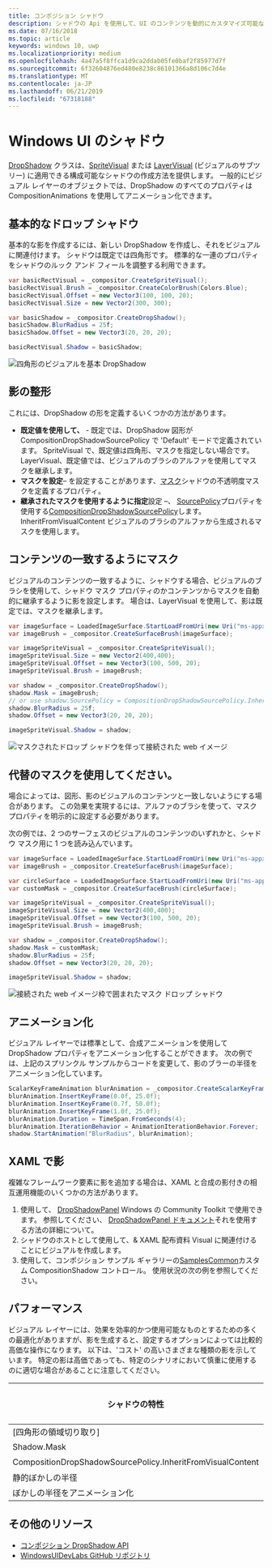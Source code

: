 ```yaml
---
title: コンポジション シャドウ
description: シャドウの Api を使用して、UI のコンテンツを動的にカスタマイズ可能なシャドウを追加できます。
ms.date: 07/16/2018
ms.topic: article
keywords: windows 10, uwp
ms.localizationpriority: medium
ms.openlocfilehash: 4a47a5f8ffca1d9ca2ddab05fe0baf2f85977d7f
ms.sourcegitcommit: 6f32604876ed480e8238c86101366a8d106c7d4e
ms.translationtype: MT
ms.contentlocale: ja-JP
ms.lasthandoff: 06/21/2019
ms.locfileid: "67318188"
---
```

# <a name="shadows-in-windows-ui"></a>Windows UI のシャドウ

[DropShadow](/uwp/api/Windows.UI.Composition.DropShadow) クラスは、[SpriteVisual](/uwp/api/windows.ui.composition.spritevisual) または [LayerVisual](/uwp/api/windows.ui.composition.layervisual) (ビジュアルのサブツリー) に適用できる構成可能なシャドウの作成方法を提供します。 一般的にビジュアル レイヤーのオブジェクトでは、DropShadow のすべてのプロパティは CompositionAnimations を使用してアニメーション化できます。

## <a name="basic-drop-shadow"></a>基本的なドロップ シャドウ

基本的な影を作成するには、新しい DropShadow を作成し、それをビジュアルに関連付けます。 シャドウは既定では四角形です。 標準的な一連のプロパティをシャドウのルック アンド フィールを調整する利用できます。

```cs
var basicRectVisual = _compositor.CreateSpriteVisual();
basicRectVisual.Brush = _compositor.CreateColorBrush(Colors.Blue);
basicRectVisual.Offset = new Vector3(100, 100, 20);
basicRectVisual.Size = new Vector2(300, 300);

var basicShadow = _compositor.CreateDropShadow();
basicShadow.BlurRadius = 25f;
basicShadow.Offset = new Vector3(20, 20, 20);

basicRectVisual.Shadow = basicShadow;
```

![四角形のビジュアルを基本 DropShadow](images/rectangular-dropshadow.png)

## <a name="shaping-the-shadow"></a>影の整形

これには、DropShadow の形を定義するいくつかの方法があります。

- **既定値を使用して、** - 既定では、DropShadow 図形が CompositionDropShadowSourcePolicy で 'Default' モードで定義されています。 SpriteVisual で、既定値は四角形、マスクを指定しない場合です。 LayerVisual、既定値では、ビジュアルのブラシのアルファを使用してマスクを継承します。
- **マスクを設定**– を設定することがあります、[マスク](/uwp/api/windows.ui.composition.dropshadow.mask)シャドウの不透明度マスクを定義するプロパティ。
- **継承されたマスクを使用するように指定**設定 –、 [SourcePolicy](/uwp/api/windows.ui.composition.dropshadow.sourcepolicy)プロパティを使用する[CompositionDropShadowSourcePolicy](/uwp/api/windows.ui.composition.compositiondropshadowsourcepolicy)します。 InheritFromVisualContent ビジュアルのブラシのアルファから生成されるマスクを使用します。

## <a name="masking-to-match-your-content"></a>コンテンツの一致するようにマスク

ビジュアルのコンテンツの一致するように、シャドウする場合、ビジュアルのブラシを使用して、シャドウ マスク プロパティのかコンテンツからマスクを自動的に継承するように影を設定します。 場合は、LayerVisual を使用して、影は既定では、マスクを継承します。

```cs
var imageSurface = LoadedImageSurface.StartLoadFromUri(new Uri("ms-appx:///Assets/myImage.png"));
var imageBrush = _compositor.CreateSurfaceBrush(imageSurface);

var imageSpriteVisual = _compositor.CreateSpriteVisual();
imageSpriteVisual.Size = new Vector2(400,400);
imageSpriteVisual.Offset = new Vector3(100, 500, 20);
imageSpriteVisual.Brush = imageBrush;

var shadow = _compositor.CreateDropShadow();
shadow.Mask = imageBrush;
// or use shadow.SourcePolicy = CompositionDropShadowSourcePolicy.InheritFromVisualContent;
shadow.BlurRadius = 25f;
shadow.Offset = new Vector3(20, 20, 20);

imageSpriteVisual.Shadow = shadow;
```

![マスクされたドロップ シャドウを伴って接続された web イメージ](images/ms-brand-web-dropshadow.png)

## <a name="using-an-alternative-mask"></a>代替のマスクを使用してください。

場合によっては、図形、影のビジュアルのコンテンツと一致しないようにする場合があります。 この効果を実現するには、アルファのブラシを使って、マスク プロパティを明示的に設定する必要があります。

次の例では、2 つのサーフェスのビジュアルのコンテンツのいずれかと、シャドウ マスク用に 1 つを読み込んでいます。

```cs
var imageSurface = LoadedImageSurface.StartLoadFromUri(new Uri("ms-appx:///Assets/myImage.png"));
var imageBrush = _compositor.CreateSurfaceBrush(imageSurface);

var circleSurface = LoadedImageSurface.StartLoadFromUri(new Uri("ms-appx:///Assets/myCircleImage.png"));
var customMask = _compositor.CreateSurfaceBrush(circleSurface);

var imageSpriteVisual = _compositor.CreateSpriteVisual();
imageSpriteVisual.Size = new Vector2(400,400);
imageSpriteVisual.Offset = new Vector3(100, 500, 20);
imageSpriteVisual.Brush = imageBrush;

var shadow = _compositor.CreateDropShadow();
shadow.Mask = customMask;
shadow.BlurRadius = 25f;
shadow.Offset = new Vector3(20, 20, 20);

imageSpriteVisual.Shadow = shadow;
```

![接続された web イメージ枠で囲まれたマスク ドロップ シャドウ](images/ms-brand-web-masked-dropshadow.png)

## <a name="animating"></a>アニメーション化

ビジュアル レイヤーでは標準として、合成アニメーションを使用して DropShadow プロパティをアニメーション化することができます。 次の例では、上記のスプリンクル サンプルからコードを変更して、影のブラーの半径をアニメーション化しています。

```cs
ScalarKeyFrameAnimation blurAnimation = _compositor.CreateScalarKeyFrameAnimation();
blurAnimation.InsertKeyFrame(0.0f, 25.0f);
blurAnimation.InsertKeyFrame(0.7f, 50.0f);
blurAnimation.InsertKeyFrame(1.0f, 25.0f);
blurAnimation.Duration = TimeSpan.FromSeconds(4);
blurAnimation.IterationBehavior = AnimationIterationBehavior.Forever;
shadow.StartAnimation("BlurRadius", blurAnimation);
```

## <a name="shadows-in-xaml"></a>XAML で影

複雑なフレームワーク要素に影を追加する場合は、XAML と合成の影付きの相互運用機能のいくつかの方法があります。

1. 使用して、 [DropShadowPanel](https://github.com/windows-toolkit/WindowsCommunityToolkit/blob/master/Microsoft.Toolkit.Uwp.UI.Controls/DropShadowPanel/DropShadowPanel.Properties.cs) Windows の Community Toolkit で使用できます。 参照してください、 [DropShadowPanel ドキュメント](https://docs.microsoft.com/windows/uwpcommunitytoolkit/controls/DropShadowPanel)それを使用する方法の詳細について。
1. シャドウのホストとして使用して、& XAML 配布資料 Visual に関連付けることにビジュアルを作成します。
1. 使用して、コンポジション サンプル ギャラリーの[SamplesCommon](https://github.com/microsoft/WindowsCompositionSamples/tree/master/SamplesCommon/SamplesCommon)カスタム CompositionShadow コントロール。 使用状況の次の例を参照してください。

## <a name="performance"></a>パフォーマンス

ビジュアル レイヤーには、効果を効率的かつ使用可能なものとするための多くの最適化がありますが、影を生成すると、設定するオプションによっては比較的高価な操作になります。 以下は、'コスト' の高いさまざまな種類の影を示しています。 特定の影は高価であっても、特定のシナリオにおいて慎重に使用するのに適切な場合があることに注意してください。

シャドウの特性| コスト
------------- | -------------
[四角形の領域切り取り]    | 低
Shadow.Mask      | 高
CompositionDropShadowSourcePolicy.InheritFromVisualContent | 高
静的ぼかしの半径 | 低
ぼかしの半径をアニメーション化 | 高

## <a name="additional-resources"></a>その他のリソース

- [コンポジション DropShadow API](/uwp/api/Windows.UI.Composition.DropShadow)
- [WindowsUIDevLabs GitHub リポジトリ](https://github.com/microsoft/WindowsCompositionSamples)